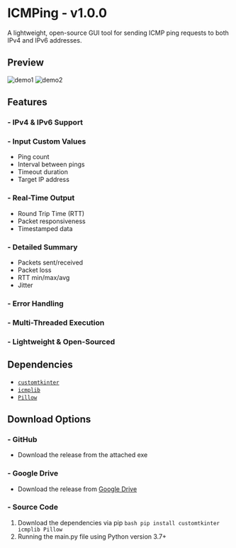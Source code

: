 # ICMPing - v1.0.0
A lightweight, open-source GUI tool for sending ICMP ping requests to both IPv4 and IPv6 addresses.
## Preview
![demo1](https://github.com/user-attachments/assets/f64c572b-602d-4475-ad07-949e0fd2fa86)
![demo2](https://github.com/user-attachments/assets/0b015ca2-3048-41e6-87eb-6225a88a9b6f)



## Features
### - IPv4 & IPv6 Support
### - Input Custom Values
- Ping count
- Interval between pings
- Timeout duration
- Target IP address
### - Real-Time Output
- Round Trip Time (RTT)
- Packet responsiveness
- Timestamped data
### - Detailed Summary
- Packets sent/received
- Packet loss
- RTT min/max/avg
- Jitter
### - Error Handling
### - Multi-Threaded Execution
### - Lightweight & Open-Sourced

## Dependencies
- [`customtkinter`](https://github.com/TomSchimansky/CustomTkinter)
- [`icmplib`](https://github.com/ValentinBELYN/icmplib)
- [`Pillow`](https://github.com/python-pillow/Pillow)

## Download Options

### - GitHub
- Download the release from the attached exe
### - Google Drive
- Download the release from [Google Drive](https://drive.google.com/drive/folders/1wt3lZsYCIsp06WSQC9oRksialB3ur3TI?usp=sharing)
### - Source Code
1. Download the dependencies via pip ```bash pip install customtkinter icmplib Pillow```
2. Running the main.py file using Python version 3.7+ 

